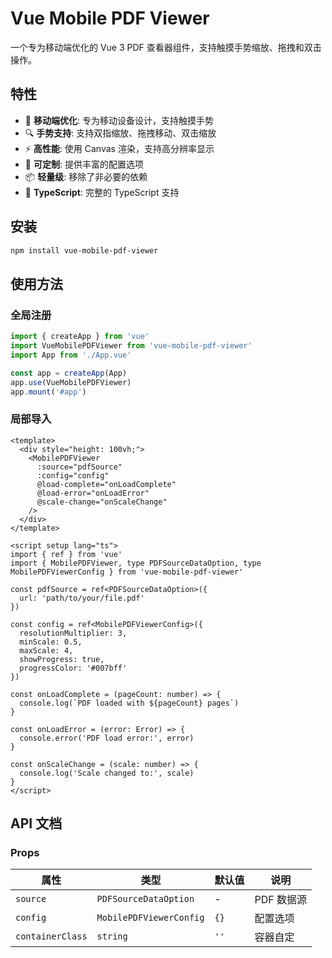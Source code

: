 # Vue Mobile PDF Viewer

一个专为移动端优化的 Vue 3 PDF 查看器组件，支持触摸手势缩放、拖拽和双击操作。

## 特性

- 📱 **移动端优化**: 专为移动设备设计，支持触摸手势
- 🔍 **手势支持**: 支持双指缩放、拖拽移动、双击缩放
- ⚡ **高性能**: 使用 Canvas 渲染，支持高分辨率显示
- 🎨 **可定制**: 提供丰富的配置选项
- 📦 **轻量级**: 移除了非必要的依赖
- 🔧 **TypeScript**: 完整的 TypeScript 支持

## 安装

```bash
npm install vue-mobile-pdf-viewer
```

## 使用方法

### 全局注册

```typescript
import { createApp } from 'vue'
import VueMobilePDFViewer from 'vue-mobile-pdf-viewer'
import App from './App.vue'

const app = createApp(App)
app.use(VueMobilePDFViewer)
app.mount('#app')
```

### 局部导入

```vue
<template>
  <div style="height: 100vh;">
    <MobilePDFViewer
      :source="pdfSource"
      :config="config"
      @load-complete="onLoadComplete"
      @load-error="onLoadError"
      @scale-change="onScaleChange"
    />
  </div>
</template>

<script setup lang="ts">
import { ref } from 'vue'
import { MobilePDFViewer, type PDFSourceDataOption, type MobilePDFViewerConfig } from 'vue-mobile-pdf-viewer'

const pdfSource = ref<PDFSourceDataOption>({
  url: 'path/to/your/file.pdf'
})

const config = ref<MobilePDFViewerConfig>({
  resolutionMultiplier: 3,
  minScale: 0.5,
  maxScale: 4,
  showProgress: true,
  progressColor: '#007bff'
})

const onLoadComplete = (pageCount: number) => {
  console.log(`PDF loaded with ${pageCount} pages`)
}

const onLoadError = (error: Error) => {
  console.error('PDF load error:', error)
}

const onScaleChange = (scale: number) => {
  console.log('Scale changed to:', scale)
}
</script>
```

## API 文档

### Props

| 属性 | 类型 | 默认值 | 说明 |
|------|------|--------|------|
| `source` | `PDFSourceDataOption` | - | PDF 数据源 |
| `config` | `MobilePDFViewerConfig` | `{}` | 配置选项 |
| `containerClass` | `string` | `''` | 容器自定
